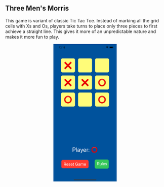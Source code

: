 ## Three Men's Morris

This game is variant of classic Tic Tac Toe. Instead of marking all the grid cells with Xs and Os, players take turns to place only three pieces to first achieve a straight line. This gives it more of an unpredictable nature and makes it more fun to play.

<p align="center"><img src="3MM gameplay.png" width="200"/></p>

